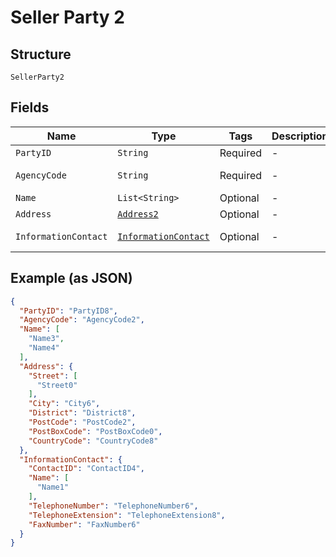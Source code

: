 
# Seller Party 2

## Structure

`SellerParty2`

## Fields

| Name | Type | Tags | Description | Getter | Setter |
|  --- | --- | --- | --- | --- | --- |
| `PartyID` | `String` | Required | - | String getPartyID() | setPartyID(String partyID) |
| `AgencyCode` | `String` | Required | - | String getAgencyCode() | setAgencyCode(String agencyCode) |
| `Name` | `List<String>` | Optional | - | List<String> getName() | setName(List<String> name) |
| `Address` | [`Address2`](../../doc/models/address-2.md) | Optional | - | Address2 getAddress() | setAddress(Address2 address) |
| `InformationContact` | [`InformationContact`](../../doc/models/information-contact.md) | Optional | - | InformationContact getInformationContact() | setInformationContact(InformationContact informationContact) |

## Example (as JSON)

```json
{
  "PartyID": "PartyID8",
  "AgencyCode": "AgencyCode2",
  "Name": [
    "Name3",
    "Name4"
  ],
  "Address": {
    "Street": [
      "Street0"
    ],
    "City": "City6",
    "District": "District8",
    "PostCode": "PostCode2",
    "PostBoxCode": "PostBoxCode0",
    "CountryCode": "CountryCode8"
  },
  "InformationContact": {
    "ContactID": "ContactID4",
    "Name": [
      "Name1"
    ],
    "TelephoneNumber": "TelephoneNumber6",
    "TelephoneExtension": "TelephoneExtension8",
    "FaxNumber": "FaxNumber6"
  }
}
```


